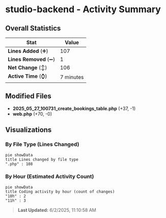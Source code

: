 # studio-backend - Activity Summary 

## Overall Statistics

| Stat                   | Value                                                             |
| ---------------------- | ----------------------------------------------------------------- |
| **Lines Added** (➕)   | 107                                          |
| **Lines Removed** (➖) | 1                                        |
| **Net Change** (↕)    | 106                |
| **Active Time** (⌚)   | 7 minutes |


## Modified Files
- **2025_05_27_100731_create_bookings_table.php** (+37, -1)
- **web.php** (+70, -0)

## Visualizations

### By File Type (Lines Changed)

```mermaid
pie showData
title Lines changed by file type
".php" : 108
```

### By Hour (Estimated Activity Count)

```mermaid
pie showData
title Coding activity by hour (count of changes)
"10h" : 2
"11h" : 3
```


> **Last Updated:** 6/2/2025, 11:10:58 AM